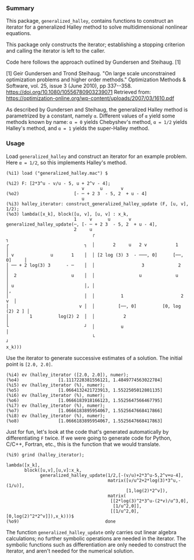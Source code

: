 ### Summary

This package, `generalized_halley`, contains functions to construct an iterator
for a generalized Halley method to solve multidimensional nonlinear equations.

This package only constructs the iterator; establishing a stopping criterion 
and calling the iterator is left to the caller.

Code here follows the approach outlined by Gundersen and Steihaug. [1]

[1] Geir Gundersen and Trond Steihaug.
"On large scale unconstrained optimization problems and higher order methods."
Optimization Methods & Software, vol. 25, issue 3 (June 2010), pp 337--358.
https://doi.org/10.1080/10556780903239071
Retrieved from: https://optimization-online.org/wp-content/uploads/2007/03/1610.pdf

As described by Gundersen and Steihaug,
the generalized Halley method is parametrized by a constant, namely `α`.
Different values of `α` yield some methods known by name:
`α = 0` yields Chebyshev's method,
`α = 1/2` yields Halley's method,
and `α = 1` yields the super-Halley method.

### Usage

Load `generalized_halley` and construct an iterator for an example problem.
Here `α = 1/2`, so this implements Halley's method.

```{maxima}
(%i1) load ("generalized_halley.mac") $

(%i2) F: [2*3^u - v/u - 5, u + 2^v - 4];
                             v      u       v
(%o2)                     [- ─ + 2 3  - 5, 2  + u - 4]
                             u
(%i3) halley_iterator: construct_generalized_halley_update (F, [u, v], 1/2);
(%o3) lambda([x_k], block([u, v], [u, v] : x_k, 
                          1     v      u       v
generalized_halley_update(─, [- ─ + 2 3  - 5, 2  + u - 4], 
                          2     u
                                 ┌                                          ┐
┌                             ┐  │       2     u   2 v           1          │
│ v              u       1    │  │ [2 log (3) 3  - ───, 0]      [──, 0]     │
│ ── + 2 log(3) 3      - ─    │  │                  3             2         │
│  2                     u    │  │                 u             u          │
│ u                           │, │                                          │, 
│                             │  │          1                      2     v  │
│                           v │  │         [──, 0]          [0, log (2) 2 ] │
│        1          log(2) 2  │  │           2                              │
└                             ┘  │          u                               │
                                 └                                          ┘
x_k)))
```

Use the iterator to generate successive estimates of a solution.
The initial point is `[2.0, 2.0]`.

```{maxima}
(%i4) ev (halley_iterator ([2.0, 2.0]), numer);
(%o4)               [1.1117228381556121, 1.4849774563022784]
(%i5) ev (halley_iterator (%), numer);
(%o5)               [1.0664132421723913, 1.5522505012801135]
(%i6) ev (halley_iterator (%), numer);
(%o6)               [1.0666183918166123, 1.5525647566467795]
(%i7) ev (halley_iterator (%), numer);
(%o7)               [1.0666183895954067, 1.5525647668417866]
(%i8) ev (halley_iterator (%), numer);
(%o8)               [1.0666183895954067, 1.5525647668417863]
```

Just for fun,
let's look at the code that's generated automatically by differentiating `F` twice.
If we were going to generate code for Python, C/C++, Fortran, etc.,
this is the function that we would translate.

```{maxima}
(%i9) grind (halley_iterator);

lambda([x_k],
       block([u,v],[u,v]:x_k,
             generalized_halley_update(1/2,[-(v/u)+2*3^u-5,2^v+u-4],
                                       matrix([v/u^2+2*log(3)*3^u,-(1/u)],
                                              [1,log(2)*2^v]),
                                       matrix(
                                        [[2*log(3)^2*3^u-(2*v)/u^3,0],
                                         [1/u^2,0]],
                                        [[1/u^2,0],[0,log(2)^2*2^v]]),x_k)))$
(%o9)                                 done
```

The function `generalized_halley_update` only carries out linear algebra calculations;
no further symbolic operations are needed in the iterator.
The symbolic functions such as differentiation are only needed to construct the iterator,
and aren't needed for the numerical solution.
